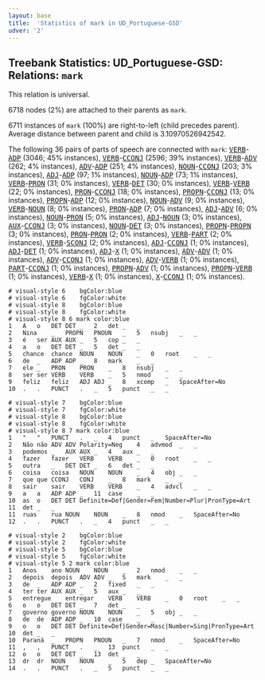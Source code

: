 ```yaml
---
layout: base
title:  'Statistics of mark in UD_Portuguese-GSD'
udver: '2'
---
```


## Treebank Statistics: UD_Portuguese-GSD: Relations: `mark`

This relation is universal.

6718 nodes (2%) are attached to their parents as `mark`.

6711 instances of `mark` (100%) are right-to-left (child precedes parent).
Average distance between parent and child is 3.10970526942542.

The following 36 pairs of parts of speech are connected with `mark`: <tt><a href="pt_gsd-pos-VERB.html">VERB</a></tt>-<tt><a href="pt_gsd-pos-ADP.html">ADP</a></tt> (3046; 45% instances), <tt><a href="pt_gsd-pos-VERB.html">VERB</a></tt>-<tt><a href="pt_gsd-pos-CCONJ.html">CCONJ</a></tt> (2596; 39% instances), <tt><a href="pt_gsd-pos-VERB.html">VERB</a></tt>-<tt><a href="pt_gsd-pos-ADV.html">ADV</a></tt> (262; 4% instances), <tt><a href="pt_gsd-pos-ADV.html">ADV</a></tt>-<tt><a href="pt_gsd-pos-ADP.html">ADP</a></tt> (251; 4% instances), <tt><a href="pt_gsd-pos-NOUN.html">NOUN</a></tt>-<tt><a href="pt_gsd-pos-CCONJ.html">CCONJ</a></tt> (203; 3% instances), <tt><a href="pt_gsd-pos-ADJ.html">ADJ</a></tt>-<tt><a href="pt_gsd-pos-ADP.html">ADP</a></tt> (97; 1% instances), <tt><a href="pt_gsd-pos-NOUN.html">NOUN</a></tt>-<tt><a href="pt_gsd-pos-ADP.html">ADP</a></tt> (73; 1% instances), <tt><a href="pt_gsd-pos-VERB.html">VERB</a></tt>-<tt><a href="pt_gsd-pos-PRON.html">PRON</a></tt> (31; 0% instances), <tt><a href="pt_gsd-pos-VERB.html">VERB</a></tt>-<tt><a href="pt_gsd-pos-DET.html">DET</a></tt> (30; 0% instances), <tt><a href="pt_gsd-pos-VERB.html">VERB</a></tt>-<tt><a href="pt_gsd-pos-VERB.html">VERB</a></tt> (22; 0% instances), <tt><a href="pt_gsd-pos-PRON.html">PRON</a></tt>-<tt><a href="pt_gsd-pos-CCONJ.html">CCONJ</a></tt> (18; 0% instances), <tt><a href="pt_gsd-pos-PROPN.html">PROPN</a></tt>-<tt><a href="pt_gsd-pos-CCONJ.html">CCONJ</a></tt> (13; 0% instances), <tt><a href="pt_gsd-pos-PROPN.html">PROPN</a></tt>-<tt><a href="pt_gsd-pos-ADP.html">ADP</a></tt> (12; 0% instances), <tt><a href="pt_gsd-pos-NOUN.html">NOUN</a></tt>-<tt><a href="pt_gsd-pos-ADV.html">ADV</a></tt> (9; 0% instances), <tt><a href="pt_gsd-pos-VERB.html">VERB</a></tt>-<tt><a href="pt_gsd-pos-NOUN.html">NOUN</a></tt> (8; 0% instances), <tt><a href="pt_gsd-pos-PRON.html">PRON</a></tt>-<tt><a href="pt_gsd-pos-ADP.html">ADP</a></tt> (7; 0% instances), <tt><a href="pt_gsd-pos-ADJ.html">ADJ</a></tt>-<tt><a href="pt_gsd-pos-ADV.html">ADV</a></tt> (6; 0% instances), <tt><a href="pt_gsd-pos-NOUN.html">NOUN</a></tt>-<tt><a href="pt_gsd-pos-PRON.html">PRON</a></tt> (5; 0% instances), <tt><a href="pt_gsd-pos-ADJ.html">ADJ</a></tt>-<tt><a href="pt_gsd-pos-NOUN.html">NOUN</a></tt> (3; 0% instances), <tt><a href="pt_gsd-pos-AUX.html">AUX</a></tt>-<tt><a href="pt_gsd-pos-CCONJ.html">CCONJ</a></tt> (3; 0% instances), <tt><a href="pt_gsd-pos-NOUN.html">NOUN</a></tt>-<tt><a href="pt_gsd-pos-DET.html">DET</a></tt> (3; 0% instances), <tt><a href="pt_gsd-pos-PROPN.html">PROPN</a></tt>-<tt><a href="pt_gsd-pos-PROPN.html">PROPN</a></tt> (3; 0% instances), <tt><a href="pt_gsd-pos-PRON.html">PRON</a></tt>-<tt><a href="pt_gsd-pos-PRON.html">PRON</a></tt> (2; 0% instances), <tt><a href="pt_gsd-pos-VERB.html">VERB</a></tt>-<tt><a href="pt_gsd-pos-PART.html">PART</a></tt> (2; 0% instances), <tt><a href="pt_gsd-pos-VERB.html">VERB</a></tt>-<tt><a href="pt_gsd-pos-SCONJ.html">SCONJ</a></tt> (2; 0% instances), <tt><a href="pt_gsd-pos-ADJ.html">ADJ</a></tt>-<tt><a href="pt_gsd-pos-CCONJ.html">CCONJ</a></tt> (1; 0% instances), <tt><a href="pt_gsd-pos-ADJ.html">ADJ</a></tt>-<tt><a href="pt_gsd-pos-DET.html">DET</a></tt> (1; 0% instances), <tt><a href="pt_gsd-pos-ADJ.html">ADJ</a></tt>-<tt><a href="pt_gsd-pos-X.html">X</a></tt> (1; 0% instances), <tt><a href="pt_gsd-pos-ADV.html">ADV</a></tt>-<tt><a href="pt_gsd-pos-ADV.html">ADV</a></tt> (1; 0% instances), <tt><a href="pt_gsd-pos-ADV.html">ADV</a></tt>-<tt><a href="pt_gsd-pos-CCONJ.html">CCONJ</a></tt> (1; 0% instances), <tt><a href="pt_gsd-pos-ADV.html">ADV</a></tt>-<tt><a href="pt_gsd-pos-VERB.html">VERB</a></tt> (1; 0% instances), <tt><a href="pt_gsd-pos-PART.html">PART</a></tt>-<tt><a href="pt_gsd-pos-CCONJ.html">CCONJ</a></tt> (1; 0% instances), <tt><a href="pt_gsd-pos-PROPN.html">PROPN</a></tt>-<tt><a href="pt_gsd-pos-ADV.html">ADV</a></tt> (1; 0% instances), <tt><a href="pt_gsd-pos-PROPN.html">PROPN</a></tt>-<tt><a href="pt_gsd-pos-VERB.html">VERB</a></tt> (1; 0% instances), <tt><a href="pt_gsd-pos-VERB.html">VERB</a></tt>-<tt><a href="pt_gsd-pos-X.html">X</a></tt> (1; 0% instances), <tt><a href="pt_gsd-pos-X.html">X</a></tt>-<tt><a href="pt_gsd-pos-CCONJ.html">CCONJ</a></tt> (1; 0% instances).


~~~ conllu
# visual-style 6	bgColor:blue
# visual-style 6	fgColor:white
# visual-style 8	bgColor:blue
# visual-style 8	fgColor:white
# visual-style 8 6 mark	color:blue
1	A	o	DET	DET	_	2	det	_	_
2	Nina	_	PROPN	PNOUN	_	5	nsubj	_	_
3	é	ser	AUX	AUX	_	5	cop	_	_
4	a	o	DET	DET	_	5	det	_	_
5	chance	chance	NOUN	NOUN	_	0	root	_	_
6	de	_	ADP	ADP	_	8	mark	_	_
7	ele	_	PRON	PRON	_	8	nsubj	_	_
8	ser	ser	VERB	VERB	_	5	nmod	_	_
9	feliz	feliz	ADJ	ADJ	_	8	xcomp	_	SpaceAfter=No
10	.	.	PUNCT	.	_	5	punct	_	_

~~~


~~~ conllu
# visual-style 7	bgColor:blue
# visual-style 7	fgColor:white
# visual-style 8	bgColor:blue
# visual-style 8	fgColor:white
# visual-style 8 7 mark	color:blue
1	"	"	PUNCT	.	_	4	punct	_	SpaceAfter=No
2	Não	não	ADV	ADV	Polarity=Neg	4	advmod	_	_
3	podemos	_	AUX	AUX	_	4	aux	_	_
4	fazer	fazer	VERB	VERB	_	0	root	_	_
5	outra	_	DET	DET	_	6	det	_	_
6	coisa	coisa	NOUN	NOUN	_	4	obj	_	_
7	que	que	CCONJ	CONJ	_	8	mark	_	_
8	sair	sair	VERB	VERB	_	4	advcl	_	_
9	a	a	ADP	ADP	_	11	case	_	_
10	as	o	DET	DET	Definite=Def|Gender=Fem|Number=Plur|PronType=Art	11	det	_	_
11	ruas	rua	NOUN	NOUN	_	8	nmod	_	SpaceAfter=No
12	.	.	PUNCT	.	_	4	punct	_	_

~~~


~~~ conllu
# visual-style 2	bgColor:blue
# visual-style 2	fgColor:white
# visual-style 5	bgColor:blue
# visual-style 5	fgColor:white
# visual-style 5 2 mark	color:blue
1	Anos	ano	NOUN	NOUN	_	2	nmod	_	_
2	depois	depois	ADV	ADV	_	5	mark	_	_
3	de	_	ADP	ADP	_	2	fixed	_	_
4	ter	ter	AUX	AUX	_	5	aux	_	_
5	entregue	entregar	VERB	VERB	_	0	root	_	_
6	o	o	DET	DET	_	7	det	_	_
7	governo	governo	NOUN	NOUN	_	5	obj	_	_
8	de	de	ADP	ADP	_	10	case	_	_
9	o	o	DET	DET	Definite=Def|Gender=Masc|Number=Sing|PronType=Art	10	det	_	_
10	Paraná	_	PROPN	PNOUN	_	7	nmod	_	SpaceAfter=No
11	,	,	PUNCT	.	_	13	punct	_	_
12	o	o	DET	DET	_	13	det	_	_
13	dr	dr	NOUN	NOUN	_	5	dep	_	SpaceAfter=No
14	.	.	PUNCT	.	_	5	punct	_	_

~~~


